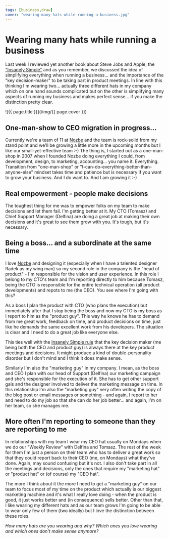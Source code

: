 ```yaml
---
tags: [business,draw]
cover: "wearing-many-hats-while-running-a-business.jpg"
---
```


# Wearing many hats while running a business


Last week I reviewed yet another book about Steve Jobs and Apple, the ["Insanely Simple"](http://michaelnozbe.com/insanely-simple-by-ken-segall-audio-book-of-t) and as you remember, we discussed the idea of simplifying everything when running a business... and the importance of the "key decision-maker" to be taking part in product meetings. In line with this thinking I'm wearing two... actually three different hats in my company which on one hand sounds complicated but on the other is simplifying many aspects of running my business and makes perfect sense... if you make the distinction pretty clear.  


<!--More-->

![{{ page.title }}](/img/{{ page.cover }})

  


## One-man-show to CEO migration in progress...

Currently we're a team of 11 at [Nozbe][n] and the team is rock-solid from my stand point and we'll be growing a little more in the upcoming months but I like our small-yet-effective team :-) The thing is, I started out as a one-man-shop in 2007 when I founded Nozbe doing everything I could, from development, design, to marketing, accounting... you name it. Everything. Transition from "one-man-shop" or "I-can-do-everything-better-than-anyone-else" mindset takes time and patience but is necessary if you want to grow your business. And I do want to. And I am growing it :-)

## Real empowerment - people make decisions

The toughest thing for me was to empower folks on my team to make decisions and let them fail. I'm getting better at it. My CTO (Tomasz) and Chief Support Manager (Delfina) are doing a great job at making their own decisions and it's great to see them grow with you. It's tough, but it's necessary.

## Being a boss... and a subordinate at the same time

I love [Nozbe][n] and designing it (especially when I have a talented designer Radek as my wing man) so my second role in the company is the "head of product" - I'm responsible for the vision and user experience. In this role I belong to my CTO's team and I'm reporting directly to him because Tomasz, being the CTO is responsible for the entire technical operation (all product developments) and repots to me (the CEO). You see where I'm going with this?

As a boss I plan the product with CTO (who plans the execution) but immediately after that I stop being the boss and now my CTO is my boss as I report to him as the "product guy". This way he knows he has to demand from me great work, feedback on time, and product decisions on time, just like he demands the same excellent work from his developers. The situation is clear and I need to do a great job like everyone else.

This ties well with the [Insanely Simple rule](http://michaelnozbe.com/insanely-simple-by-ken-segall-audio-book-of-t) that the key decision maker (me being both the CEO and product guy) is always there at the key product meetings and decisions. It might produce a kind of double-personality disorder but I don't mind and I think it does make sense.

Similarly I'm also the "marketing guy" in my company. I mean, as the boss and CEO I plan with our head of Support (Delfina) our marketing campaign and she's responsible for the execution of it. She has to get other support gals and the designer involved to deliver the marketing message on time. In this relationship I'm also the "marketing guy" very often writing the copy of the blog post or email messages or something - and again, I report to her and need to do my job so that she can do her job better... and again, I'm on her team, so she manages me.

## More often I'm reporting to someone than they are reporting to me

In relationships with my team I wear my CEO hat usually on Mondays when we do our "Weekly Review" with Delfina and Tomasz. The rest of the week for them I'm just a person on their team who has to deliver a great work so that they could report back to their CEO (me, on Mondays) what they've done. Again, may sound confusing but it's not. I also don't take part in all the meetings and decisions, only the ones that require my "marketing hat" or "product hat" or (of course) my "CEO hat".

The more I think about it the more I need to get a "marketing guy" on our team to focus most of my time on the product which actually is our biggest marketing machine and it's what I really love doing - when the product is good, it just works better and (in consequence) sells better. Other than that, I like wearing my different hats and as our team grows I'm going to be able to wear only few of them (two ideally) but I love the distinction between these roles.

_How many hats are you wearing and why? Which ones you love wearing and which ones don't make sense anymore?_


[n]: https://michael.gratis/nozbe